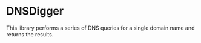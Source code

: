 # DNSDigger

This library performs a series of DNS queries for a single domain name and returns the results.